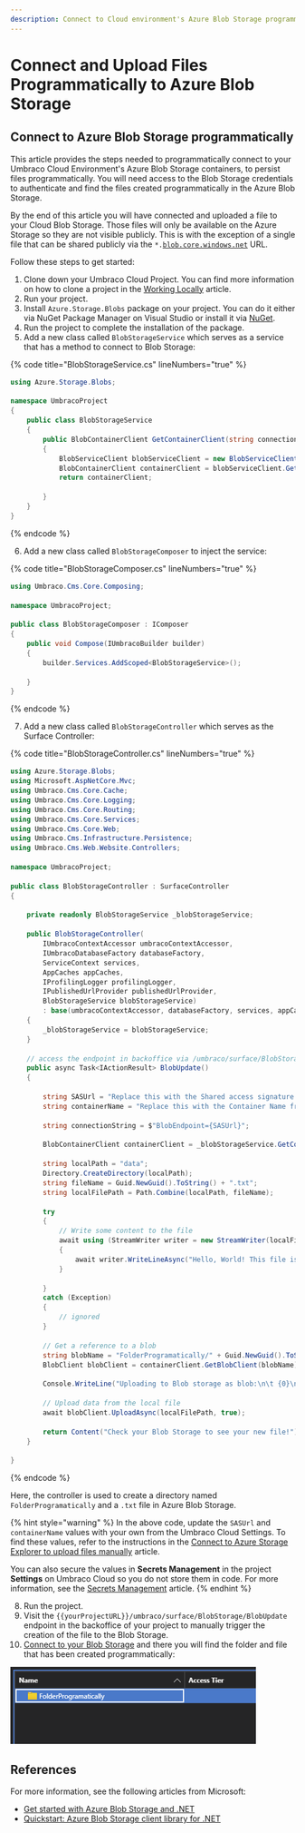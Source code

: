 ```yaml
---
description: Connect to Cloud environment's Azure Blob Storage programmatically.
---
```


# Connect and Upload Files Programmatically to Azure Blob Storage

## Connect to Azure Blob Storage programmatically

This article provides the steps needed to programmatically connect to your Umbraco Cloud Environment's Azure Blob Storage containers, to persist files programmatically. You will need access to the Blob Storage credentials to authenticate and find the files created programmatically in the Azure Blob Storage.

By the end of this article you will have connected and uploaded a file to your Cloud Blob Storage. Those files will only be available on the Azure Storage so they are not visible publicly. This is with the exception of a single file that can be shared publicly via the `*.`[`blob.core.windows.net`](http://blob.core.windows.net/) URL.

Follow these steps to get started:

1. Clone down your Umbraco Cloud Project. You can find more information on how to clone a project in the [Working Locally](../working-locally.md) article.
2. Run your project.
3. Install `Azure.Storage.Blobs` package on your project. You can do it either via NuGet Package Manager on Visual Studio or install it via [NuGet](https://www.nuget.org/packages/Azure.Storage.Blobs/).
4. Run the project to complete the installation of the package.
5. Add a new class called `BlobStorageService` which serves as a service that has a method to connect to Blob Storage:

{% code title="BlobStorageService.cs" lineNumbers="true" %}
```csharp
using Azure.Storage.Blobs;

namespace UmbracoProject
{
    public class BlobStorageService
    {
        public BlobContainerClient GetContainerClient(string connectionString, string containerName)
        {
            BlobServiceClient blobServiceClient = new BlobServiceClient(connectionString);
            BlobContainerClient containerClient = blobServiceClient.GetBlobContainerClient(containerName);
            return containerClient;

        }
    }
}
```
{% endcode %}

6. Add a new class called `BlobStorageComposer` to inject the service:

{% code title="BlobStorageComposer.cs" lineNumbers="true" %}
```csharp
using Umbraco.Cms.Core.Composing;

namespace UmbracoProject;

public class BlobStorageComposer : IComposer
{
    public void Compose(IUmbracoBuilder builder)
    {
        builder.Services.AddScoped<BlobStorageService>();

    }
}
```
{% endcode %}

7. Add a new class called `BlobStorageController` which serves as the Surface Controller:

{% code title="BlobStorageController.cs" lineNumbers="true" %}
```csharp
using Azure.Storage.Blobs;
using Microsoft.AspNetCore.Mvc;
using Umbraco.Cms.Core.Cache;
using Umbraco.Cms.Core.Logging;
using Umbraco.Cms.Core.Routing;
using Umbraco.Cms.Core.Services;
using Umbraco.Cms.Core.Web;
using Umbraco.Cms.Infrastructure.Persistence;
using Umbraco.Cms.Web.Website.Controllers;

namespace UmbracoProject;

public class BlobStorageController : SurfaceController
{

    private readonly BlobStorageService _blobStorageService;

    public BlobStorageController(
        IUmbracoContextAccessor umbracoContextAccessor,
        IUmbracoDatabaseFactory databaseFactory,
        ServiceContext services,
        AppCaches appCaches,
        IProfilingLogger profilingLogger,
        IPublishedUrlProvider publishedUrlProvider,
        BlobStorageService blobStorageService)
        : base(umbracoContextAccessor, databaseFactory, services, appCaches, profilingLogger, publishedUrlProvider)
    {
        _blobStorageService = blobStorageService;
    }

    // access the endpoint in backoffice via /umbraco/surface/BlobStorage/BlobUpdate
    public async Task<IActionResult> BlobUpdate()
    {

        string SASUrl = "Replace this with the Shared access signature URL (SAS) from Umbraco Cloud settings"; 
        string containerName = "Replace this with the Container Name from the Umbraco Cloud settings"; 

        string connectionString = $"BlobEndpoint={SASUrl}";

        BlobContainerClient containerClient = _blobStorageService.GetContainerClient(connectionString, containerName);

        string localPath = "data";
        Directory.CreateDirectory(localPath);
        string fileName = Guid.NewGuid().ToString() + ".txt";
        string localFilePath = Path.Combine(localPath, fileName);

        try
        {
            // Write some content to the file
            await using (StreamWriter writer = new StreamWriter(localFilePath))
            {
                await writer.WriteLineAsync("Hello, World! This file is created programatically!");
            }

        }
        catch (Exception)
        {
            // ignored
        }

        // Get a reference to a blob
        string blobName = "FolderProgramatically/" + Guid.NewGuid().ToString() + ".txt"; //the blobName can be anything
        BlobClient blobClient = containerClient.GetBlobClient(blobName);

        Console.WriteLine("Uploading to Blob storage as blob:\n\t {0}\n", blobClient.Uri);

        // Upload data from the local file
        await blobClient.UploadAsync(localFilePath, true);

        return Content("Check your Blob Storage to see your new file!");
    }

}
```
{% endcode %}

Here, the controller is used to create a directory named `FolderProgramatically` and a `.txt` file in Azure Blob Storage.

{% hint style="warning" %}
In the above code, update the `SASUrl` and `containerName` values with your own from the Umbraco Cloud Settings. To find these values, refer to the instructions in the [Connect to Azure Storage Explorer to upload files manually](connect-to-azure-storage-explorer.md#getting-the-credentials) article.

You can also secure the values in **Secrets Management** in the project **Settings** on Umbraco Cloud so you do not store them in code. For more information, see the [Secrets Management](../project-settings/secrets-management.md) article.
{% endhint %}

8. Run the project.
9. Visit the `{{yourProjectURL}}/umbraco/surface/BlobStorage/BlobUpdate` endpoint in the backoffice of your project to manually trigger the creation of the file to the Blob Storage.
10. [Connect to your Blob Storage](connect-to-azure-storage-explorer.md) and there you will find the folder and file that has been created programmatically:

![Blob folder created programmatically](images/blob-folder-created-programatically.png)

## References

For more information, see the following articles from Microsoft:

* [Get started with Azure Blob Storage and .NET](https://learn.microsoft.com/en-us/azure/storage/blobs/storage-blob-dotnet-get-started)
* [Quickstart: Azure Blob Storage client library for .NET](https://learn.microsoft.com/en-us/azure/storage/blobs/storage-quickstart-blobs-dotnet)
